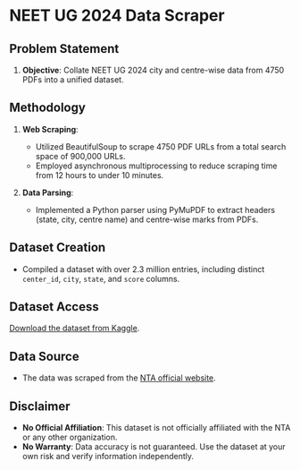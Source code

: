 # NEET UG 2024 Data Scraper

## Problem Statement

1. **Objective**: Collate NEET UG 2024 city and centre-wise data from 4750 PDFs into a unified dataset.

## Methodology

1. **Web Scraping**:
   - Utilized BeautifulSoup to scrape 4750 PDF URLs from a total search space of 900,000 URLs.
   - Employed asynchronous multiprocessing to reduce scraping time from 12 hours to under 10 minutes.

2. **Data Parsing**:
   - Implemented a Python parser using PyMuPDF to extract headers (state, city, centre name) and centre-wise marks from PDFs.

## Dataset Creation

- Compiled a dataset with over 2.3 million entries, including distinct `center_id`, `city`, `state`, and `score` columns.

## Dataset Access

[Download the dataset from Kaggle](https://www.kaggle.com/datasets/abdullahshf/neet-ug-2024-results-all-india).

## Data Source

- The data was scraped from the [NTA official website](https://neet.ntaonline.in/frontend/web/common-scorecard/index?-open-reg).

## Disclaimer

- **No Official Affiliation**: This dataset is not officially affiliated with the NTA or any other organization.
- **No Warranty**: Data accuracy is not guaranteed. Use the dataset at your own risk and verify information independently.
